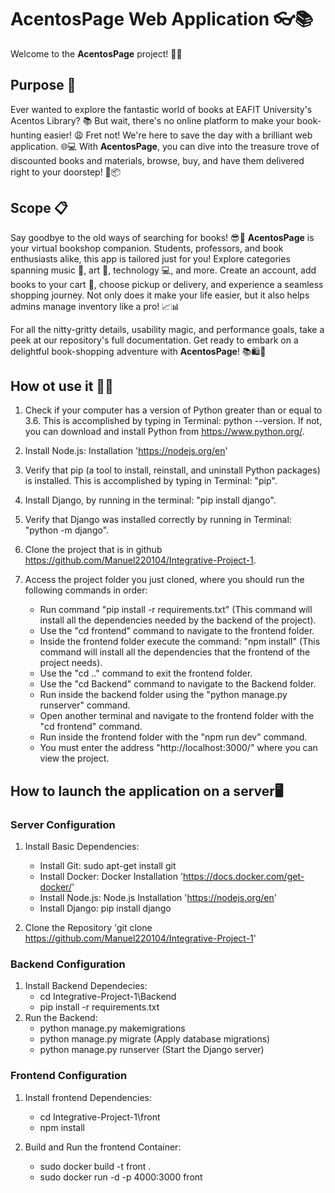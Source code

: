 # AcentosPage Web Application 👓📚

Welcome to the **AcentosPage** project! 🚀📖

## Purpose 🎯

Ever wanted to explore the fantastic world of books at EAFIT University's Acentos Library? 📚 But wait, there's no online platform to make your book-hunting easier! 😩 Fret not! We're here to save the day with a brilliant web application. 🌐💻 With **AcentosPage**, you can dive into the treasure trove of discounted books and materials, browse, buy, and have them delivered right to your doorstep! 🚚📦

## Scope 📋

Say goodbye to the old ways of searching for books! 😎📖 **AcentosPage** is your virtual bookshop companion. Students, professors, and book enthusiasts alike, this app is tailored just for you! Explore categories spanning music 🎵, art 🎨, technology 💻, and more. Create an account, add books to your cart 🛒, choose pickup or delivery, and experience a seamless shopping journey. Not only does it make your life easier, but it also helps admins manage inventory like a pro! 📈📊

For all the nitty-gritty details, usability magic, and performance goals, take a peek at our repository's full documentation. Get ready to embark on a delightful book-shopping adventure with **AcentosPage**! 📚🛍️🌟

## How ot use it 🤷‍♂️

1. Check if your computer has a version of Python greater than or equal to 3.6. This is accomplished by typing in Terminal: python --version. If not, you can download and install Python from https://www.python.org/.

2.  Install Node.js: Installation 'https://nodejs.org/en'

3.	Verify that pip (a tool to install, reinstall, and uninstall Python packages) is installed. This is accomplished by typing in Terminal: "pip".

4.	Install Django, by running in the terminal: "pip install django".

5.	Verify that Django was installed correctly by running in Terminal: "python -m django".

6.  Clone the project that is in github https://github.com/Manuel220104/Integrative-Project-1.

7.  Access the project folder you just cloned, where you should run the following commands in order:
    -   Run command "pip install -r requirements.txt" (This command will install all the dependencies needed by the backend of the project).
    -   Use the "cd frontend" command to navigate to the frontend folder.
    -   Inside the frontend folder execute the command: "npm install" (This command will install all the dependencies that the frontend of the project needs).
    -   Use the "cd .." command to exit the frontend folder.
    -   Use the "cd Backend" command to navigate to the Backend folder.
    -   Run inside the backend folder using the "python manage.py runserver" command.
    -   Open another terminal and navigate to the frontend folder with the "cd frontend" command.
    -   Run inside the frontend folder with the "npm run dev" command.
    -   You must enter the address "http://localhost:3000/" where you can view the project.

## How to launch the application on a server🖥️

### Server Configuration 

1. Install Basic Dependencies:

    -    Install Git: sudo apt-get install git
    -    Install Docker: Docker Installation 'https://docs.docker.com/get-docker/'
    -    Install Node.js: Node.js Installation 'https://nodejs.org/en'
    -    Install Django: pip install django
    
2. Clone the Repository 'git clone https://github.com/Manuel220104/Integrative-Project-1'

### Backend Configuration

1. Install Backend Dependecies:
    -    cd Integrative-Project-1\Backend
    -    pip install -r requirements.txt
2. Run the Backend:
    -   python manage.py makemigrations
    -   python manage.py migrate  (Apply database migrations)
    -   python manage.py runserver  (Start the Django server)

### Frontend Configuration

1. Install frontend Dependencies:
    -    cd Integrative-Project-1\front
    -    npm install

2. Build and Run the frontend Container:
    -    sudo docker build -t front .
    -    sudo docker run -d -p 4000:3000 front


 
   
